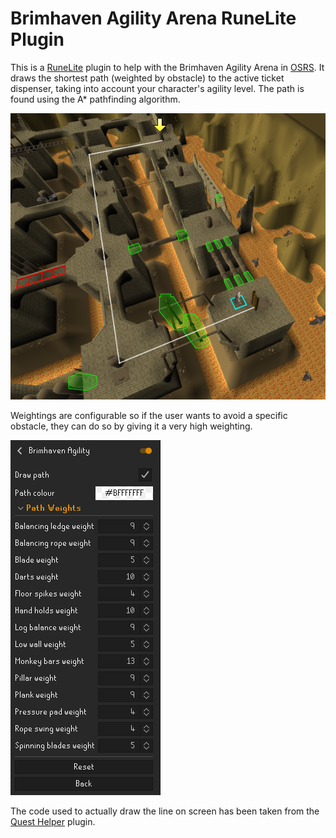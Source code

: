 # Brimhaven Agility Arena RuneLite Plugin

This is a [RuneLite](https://github.com/runelite/runelite) plugin to help with the Brimhaven Agility Arena
in [OSRS](https://oldschool.runescape.com/). It draws the shortest path (weighted by obstacle) to the active ticket
dispenser, taking into account your character's agility level. The path is found using the A* pathfinding algorithm.

![](images/example.png)

Weightings are configurable so if the user wants to avoid a specific obstacle, they can do so by giving it a very high
weighting.

![](images/config.png)

The code used to actually draw the line on screen has been taken from
the [Quest Helper](https://github.com/Zoinkwiz/quest-helper) plugin.